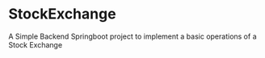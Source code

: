# StockExchange
A Simple Backend Springboot project to implement a basic operations of a Stock Exchange
